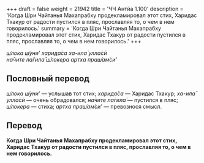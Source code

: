 +++
draft = false
weight = 21942
title = 'ЧЧ Антйа 1.100'
description = 'Когда Шри Чайтанья Махапрабху продекламировал этот стих, Харидас Тхакур от радости пустился в пляс, прославляя то, о чем в нем говорилось.'
summary = 'Когда Шри Чайтанья Махапрабху продекламировал этот стих, Харидас Тхакур от радости пустился в пляс, прославляя то, о чем в нем говорилось.'
+++

_ш́лока ш́уни’ харида̄са ха-ила̄ улла̄сӣ  
на̄чите ла̄гила̄ ш́локера артха праш́ам̇си’_

## Пословный перевод

_ш́лока_ _ш́уни’_ — услышав тот стих; _харида̄са_ — Харидас Тхакур; _ха_\-_ила̄_ _улла̄сӣ_ — очень обрадовался; _на̄чите_ _ла̄гила̄_ — пустился в пляс; _ш́локера_ — стиха; _артха_ _праш́ам̇си’_ — превознося смысл.

## Перевод

**Когда Шри Чайтанья Махапрабху продекламировал этот стих, Харидас Тхакур от радости пустился в пляс, прославляя то, о чем в нем говорилось.**
